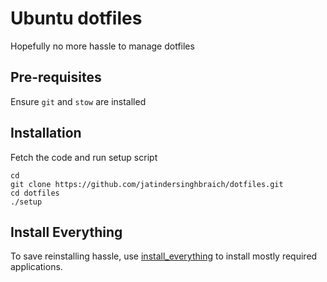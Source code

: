 # Ubuntu dotfiles

Hopefully no more hassle to manage dotfiles

## Pre-requisites

Ensure `git` and `stow` are installed

## Installation

Fetch the code and run setup script

```
cd
git clone https://github.com/jatindersinghbraich/dotfiles.git
cd dotfiles
./setup
```
## Install Everything

To save reinstalling hassle, use [install_everything](scripts/install_everything.sh) to install mostly required applications.

